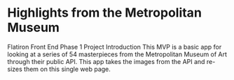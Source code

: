 # Highlights from the Metropolitan Museum
Flatiron Front End Phase 1 Project
Introduction
This MVP is a basic app for looking at a series of 54 masterpieces from the Metropolitan Museum of Art through their public API. This app takes the images from the API and re-sizes them on this single web page.